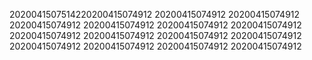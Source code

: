 2020041507514220200415074912
20200415074912
20200415074912
20200415074912
20200415074912
20200415074912
20200415074912
20200415074912
20200415074912
20200415074912
20200415074912
20200415074912
20200415074912
20200415074912
20200415074912
